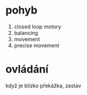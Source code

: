 # pohyb
1. closed loop motory
2. balancing
3. movement
4. precise movement

# ovládání
když je blízko překážka, zastav